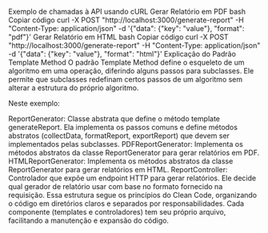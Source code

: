 Exemplo de chamadas à API usando cURL
Gerar Relatório em PDF
bash
Copiar código
curl -X POST "http://localhost:3000/generate-report" -H "Content-Type: application/json" -d '{"data": {"key": "value"}, "format": "pdf"}'
Gerar Relatório em HTML
bash
Copiar código
curl -X POST "http://localhost:3000/generate-report" -H "Content-Type: application/json" -d '{"data": {"key": "value"}, "format": "html"}'
Explicação do Padrão Template Method
O padrão Template Method define o esqueleto de um algoritmo em uma operação, diferindo alguns passos para subclasses. Ele permite que subclasses redefinam certos passos de um algoritmo sem alterar a estrutura do próprio algoritmo.

Neste exemplo:

ReportGenerator: Classe abstrata que define o método template generateReport. Ela implementa os passos comuns e define métodos abstratos (collectData, formatReport, exportReport) que devem ser implementados pelas subclasses.
PDFReportGenerator: Implementa os métodos abstratos da classe ReportGenerator para gerar relatórios em PDF.
HTMLReportGenerator: Implementa os métodos abstratos da classe ReportGenerator para gerar relatórios em HTML.
ReportController: Controlador que expõe um endpoint HTTP para gerar relatórios. Ele decide qual gerador de relatório usar com base no formato fornecido na requisição.
Essa estrutura segue os princípios do Clean Code, organizando o código em diretórios claros e separados por responsabilidades. Cada componente (templates e controladores) tem seu próprio arquivo, facilitando a manutenção e expansão do código.